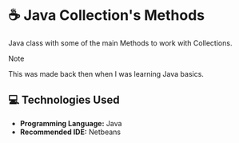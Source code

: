 # ☕ Java Collection's Methods
Java class with some of the main Methods to work with Collections.
> [!NOTE]
> This was made back then when I was learning Java basics.

## 💻 Technologies Used
- **Programming Language:** Java
- **Recommended IDE:** Netbeans
